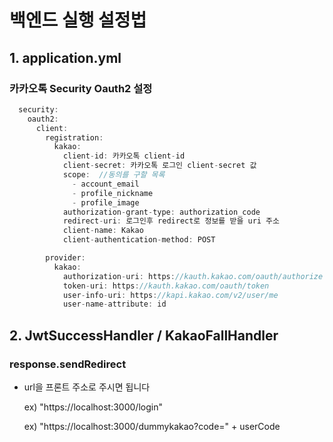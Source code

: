 # 백엔드 실행 설정법

## 1. application.yml

### 카카오톡 Security Oauth2 설정

```JAVA
  security:
    oauth2:
      client:
        registration:
          kakao:
            client-id: 카카오톡 client-id
            client-secret: 카카오톡 로그인 client-secret 값
            scope:  //동의를 구할 목록
              - account_email
              - profile_nickname
              - profile_image
            authorization-grant-type: authorization_code
            redirect-uri: 로그인후 redirect로 정보를 받을 uri 주소
            client-name: Kakao
            client-authentication-method: POST

        provider:
          kakao:
            authorization-uri: https://kauth.kakao.com/oauth/authorize   // 카카오 인증 (로그인 유저 인증 코드 받음)
            token-uri: https://kauth.kakao.com/oauth/token               // 카카오 토큰 (로그인 유저 토큰 발급 받음)
            user-info-uri: https://kapi.kakao.com/v2/user/me             // 카카오 유저정보 (로그인 유저 정보 받음)
            user-name-attribute: id
```

## 2. JwtSuccessHandler / KakaoFallHandler

### response.sendRedirect

- url을 프론트 주소로 주시면 됩니다

  ex) "https://localhost:3000/login"

  ex) "https://localhost:3000/dummykakao?code=" + userCode
